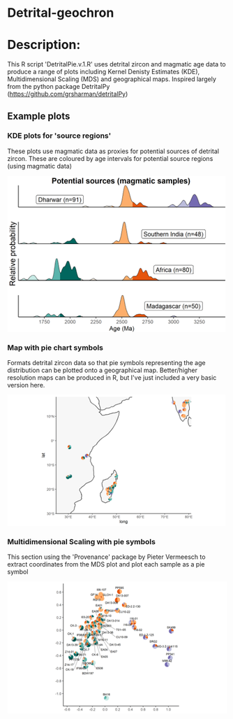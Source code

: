 # Detrital-geochron

# Description:
This R script 'DetritalPie.v.1.R' uses detrital zircon and magmatic age data to produce a range of plots including Kernel Denisty Estimates (KDE), Multidimensional Scaling (MDS) and geographical maps. 
Inspired largely from the python package DetritalPy (https://github.com/grsharman/detritalPy)

## Example plots

### KDE plots for 'source regions'
These plots use magmatic data as proxies for potential sources of detrital zircon. These are coloured by age intervals for potential source regions (using magmatic data)

<img src="https://github.com/ShereeArmistead/Detrital-geochron/blob/master/Fig1_MagmaticSourceRegions_KDEs.png" alt="alt text" width="500">

### Map with pie chart symbols
Formats detrital zircon data so that pie symbols representing the age distribution can be plotted onto a geographical map.
Better/higher resolution maps can be produced in R, but I've just included a very basic version here.

<img src="https://github.com/ShereeArmistead/Detrital-geochron/blob/master/Fig2_Detrital_Pie_map.png" alt="alt text" width="500">

### Multidimensional Scaling with pie symbols
This section using the 'Provenance' package by Pieter Vermeesch to extract coordinates from the MDS plot and plot each sample as a pie symbol

<img src="https://github.com/ShereeArmistead/Detrital-geochron/blob/master/Fig3_Detrital_Pie_MDS.png" alt="alt text" width="800">
